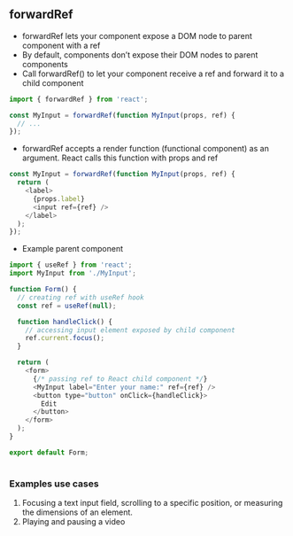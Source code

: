 ## forwardRef
- forwardRef lets your component expose a DOM node to parent component with a ref
- By default, components don’t expose their DOM nodes to parent components
- Call forwardRef() to let your component receive a ref and forward it to a child component
```js
import { forwardRef } from 'react';

const MyInput = forwardRef(function MyInput(props, ref) {
  // ...
});
```
- forwardRef accepts a render function (functional component) as an argument. React calls this function with props and ref
```js
const MyInput = forwardRef(function MyInput(props, ref) {
  return (
    <label>
      {props.label}
      <input ref={ref} />
    </label>
  );
});
```
- Example parent component
```js
import { useRef } from 'react';
import MyInput from './MyInput';

function Form() {
  // creating ref with useRef hook
  const ref = useRef(null);

  function handleClick() {
    // accessing input element exposed by child component
    ref.current.focus();
  }

  return (
    <form>
      {/* passing ref to React child component */}
      <MyInput label="Enter your name:" ref={ref} />
      <button type="button" onClick={handleClick}>
        Edit
      </button>
    </form>
  );
}

export default Form;
 
```

### Examples use cases
1. Focusing a text input field, scrolling to a specific position, or measuring the dimensions of an element.
2. Playing and pausing a video